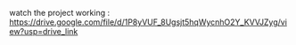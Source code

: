 watch the project working : https://drive.google.com/file/d/1P8yVUF_8Ugsjt5hqWycnhO2Y_KVVJZyg/view?usp=drive_link
